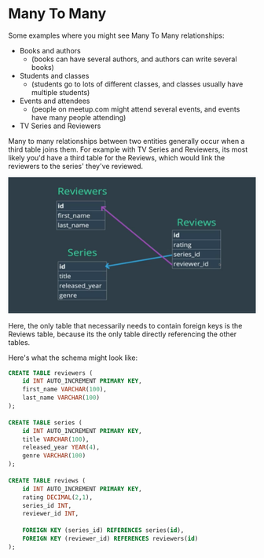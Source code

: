 # Many To Many

Some examples where you might see Many To Many relationships:

- Books and authors
    - (books can have several authors, and authors can write several books)
- Students and classes
    - (students go to lots of different classes, and classes usually have multiple students)
- Events and attendees
    - (people on meetup.com might attend several events, and events have many people attending)
- TV Series and Reviewers

Many to many relationships between two entities generally occur when a third table joins them. For example with TV Series and Reviewers, its most likely you'd have a third table for the Reviews, which would link the reviewers to the series' they've reviewed.

![Primary Keys](./assets/m2mreviewsexample.png)

Here, the only table that necessarily needs to contain foreign keys is the Reviews table, because its the only table directly referencing the other tables.

Here's what the schema might look like:

```sql
CREATE TABLE reviewers (
    id INT AUTO_INCREMENT PRIMARY KEY,
    first_name VARCHAR(100),
    last_name VARCHAR(100)
);

CREATE TABLE series (
    id INT AUTO_INCREMENT PRIMARY KEY,
    title VARCHAR(100),
    released_year YEAR(4),
    genre VARCHAR(100)
);

CREATE TABLE reviews (
    id INT AUTO_INCREMENT PRIMARY KEY,
    rating DECIMAL(2,1),
    series_id INT,
    reviewer_id INT,

    FOREIGN KEY (series_id) REFERENCES series(id),
    FOREIGN KEY (reviewer_id) REFERENCES reviewers(id)
);
```
